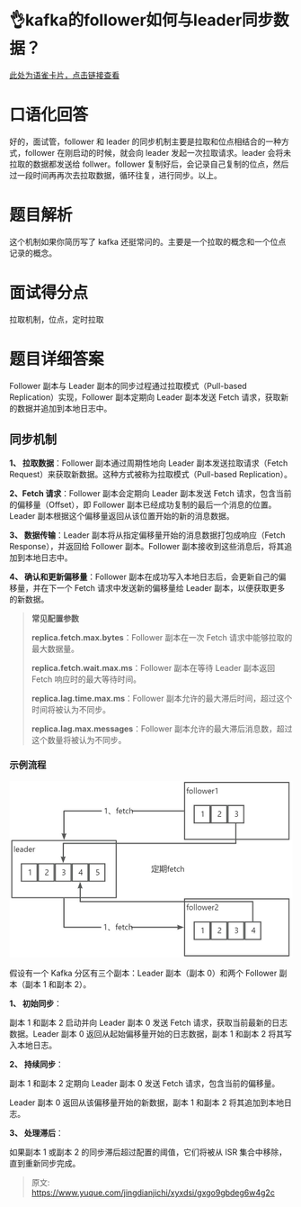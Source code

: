 # 👌kafka的follower如何与leader同步数据？

[此处为语雀卡片，点击链接查看](https://www.yuque.com/jingdianjichi/xyxdsi/gxgo9gbdeg6w4g2c#fm4aB)

# 口语化回答
好的，面试管，follower 和 leader 的同步机制主要是拉取和位点相结合的一种方式，follower 在刚启动的时候，就会向 leader 发起一次拉取请求。leader 会将未拉取的数据都发送给 follwer。follower 复制好后，会记录自己复制的位点，然后过一段时间再再次去拉取数据，循环往复，进行同步。以上。

# 题目解析
这个机制如果你简历写了 kafka 还挺常问的。主要是一个拉取的概念和一个位点记录的概念。

# 面试得分点
拉取机制，位点，定时拉取

# 题目详细答案
Follower 副本与 Leader 副本的同步过程通过拉取模式（Pull-based Replication）实现，Follower 副本定期向 Leader 副本发送 Fetch 请求，获取新的数据并追加到本地日志中。

## 同步机制
**1、 拉取数据**：Follower 副本通过周期性地向 Leader 副本发送拉取请求（Fetch Request）来获取新数据。这种方式被称为拉取模式（Pull-based Replication）。

**2、Fetch 请求**：Follower 副本会定期向 Leader 副本发送 Fetch 请求，包含当前的偏移量（Offset），即 Follower 副本已经成功复制的最后一个消息的位置。Leader 副本根据这个偏移量返回从该位置开始的新的消息数据。

**3、 数据传输**：Leader 副本将从指定偏移量开始的消息数据打包成响应（Fetch Response），并返回给 Follower 副本。Follower 副本接收到这些消息后，将其追加到本地日志中。

**4、 确认和更新偏移量**：Follower 副本在成功写入本地日志后，会更新自己的偏移量，并在下一个 Fetch 请求中发送新的偏移量给 Leader 副本，以便获取更多的新数据。

> **常见配置参数**
>
> **replica.fetch.max.bytes**：Follower 副本在一次 Fetch 请求中能够拉取的最大数据量。
>
> **replica.fetch.wait.max.ms**：Follower 副本在等待 Leader 副本返回 Fetch 响应时的最大等待时间。
>
> **replica.lag.time.max.ms**：Follower 副本允许的最大滞后时间，超过这个时间将被认为不同步。
>
> **replica.lag.max.messages**：Follower 副本允许的最大滞后消息数，超过这个数量将被认为不同步。
>

### 示例流程
![画板](./img/mkx3EBR2feSRi6uW/1723902975205-98a2bb93-338d-4f34-907a-a5025ad9c763-875282.jpeg)

假设有一个 Kafka 分区有三个副本：Leader 副本（副本 0）和两个 Follower 副本（副本 1 和副本 2）。

**1、 初始同步**：

副本 1 和副本 2 启动并向 Leader 副本 0 发送 Fetch 请求，获取当前最新的日志数据。Leader 副本 0 返回从起始偏移量开始的日志数据，副本 1 和副本 2 将其写入本地日志。

**2、 持续同步**：

副本 1 和副本 2 定期向 Leader 副本 0 发送 Fetch 请求，包含当前的偏移量。

Leader 副本 0 返回从该偏移量开始的新数据，副本 1 和副本 2 将其追加到本地日志。

**3、 处理滞后**：

如果副本 1 或副本 2 的同步滞后超过配置的阈值，它们将被从 ISR 集合中移除，直到重新同步完成。





> 原文: <https://www.yuque.com/jingdianjichi/xyxdsi/gxgo9gbdeg6w4g2c>